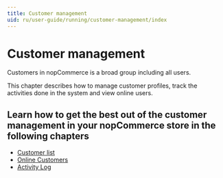 ```yaml
---
title: Customer management
uid: ru/user-guide/running/customer-management/index
---
```


# Customer management

Customers in nopCommerce is a broad group including all users.

This chapter describes how to manage customer profiles, track the activities done in the system and view online users.

## Learn how to get the best out of the customer management in your nopCommerce store in the following chapters

* [Customer list](xref:ru/user-guide/running/customer-management/customer-list)
* [Online Customers](xref:ru/user-guide/running/customer-management/online-customers)
* [Activity Log](xref:ru/user-guide/running/customer-management/activity-log)